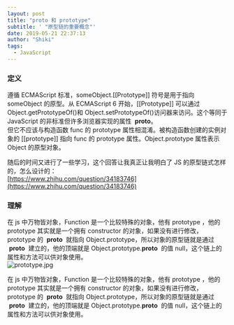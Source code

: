```yaml
---
layout: post
title: "proto 和 prototype"
subtitle: ' "原型链的重要概念"'
date: 2019-05-21 22:37:13
author: "Shiki"
tags:
  - JavaScript
---
```


### 定义

遵循 ECMAScript 标准，someObject.[[Prototype]] 符号是用于指向 someObject 的原型。从 ECMAScript 6 开始，[[Prototype]] 可以通过 Object.getPrototypeOf()和 Object.setPrototypeOf()访问器来访问。这个等同于 JavaScript 的非标准但许多浏览器实现的属性  **proto**。<br />但它不应该与构造函数 func 的 prototype 属性相混淆。被构造函数创建的实例对象的 [[prototype]] 指向 func 的 prototype 属性。Object.prototype 属性表示 Object 的原型对象。

随后的时间又进行了一些学习，这个回答让我真正让我明白了 JS 的原型链式怎样的，怎么设计的：<br />[https://www.zhihu.com/question/34183746](https://www.zhihu.com/question/34183746)

### 理解

在 js 中万物皆对象，Function 是一个比较特殊的对象，他有 prototype ，他的 prototype 其实就是一个拥有 constructor 的对象，如果没有进行修改， prototype 的  **proto**  就指向 Object.prototype，所以对象的原型链就是通过  **proto**  建立的，他的顶端就是 Object.prototype.**proto**  的值 null，这个链上的属性和方法可以供对象使用。<br />![prototype.jpg](https://cdn.nlark.com/yuque/0/2019/jpeg/250192/1559635101493-f5b863ce-5c07-46fb-b26a-10e29544dd16.jpeg#align=left&display=inline&height=586&name=prototype.jpg&originHeight=586&originWidth=520&size=36505&status=done&width=520)

在 js 中万物皆对象，Function 是一个比较特殊的对象，他有 prototype ，他的 prototype 其实就是一个拥有 constructor 的对象，如果没有进行修改， prototype 的  **proto**  就指向 Object.prototype，所以对象的原型链就是通过  **proto**  建立的，他的顶端就是 Object.prototype.**proto**  的值 null，这个链上的属性和方法可以供对象使用。
